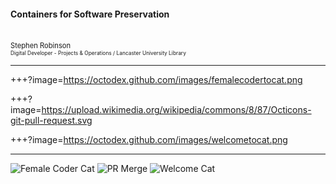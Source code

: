 #### Containers for Software Preservation
<br>
<span style="font-size:0.8em;">Stephen Robinson</span>
<br>
<span style="font-size: 0.6em;">Digital Developer - Projects & Operations / Lancaster University Library</span>

---

+++?image=https://octodex.github.com/images/femalecodertocat.png
<!-- .slide: data-background-transition="none" -->
+++?image=https://upload.wikimedia.org/wikipedia/commons/8/87/Octicons-git-pull-request.svg
<!-- .slide: data-background-transition="none" -->
+++?image=https://octodex.github.com/images/welcometocat.png
<!-- .slide: data-background-transition="none" -->

---

![Female Coder Cat](https://octodex.github.com/images/femalecodertocat.png)
![PR Merge](https://upload.wikimedia.org/wikipedia/commons/8/87/Octicons-git-pull-request.svg)
![Welcome Cat](https://octodex.github.com/images/welcometocat.png)

